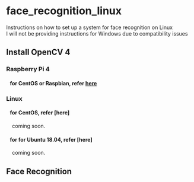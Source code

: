 # face_recognition_linux
Instructions on how to set up a system for face recognition on Linux  
I will not be providing instructions for Windows due to compatibility issues  

## Install OpenCV 4

### Raspberry Pi 4 

####    for CentOS or Raspbian, refer [here](face_recognition_linux/script/0_RPi4.md)  


### Linux

####    for CentOS, refer [here]
    coming soon.  
    
####    for for Ubuntu 18.04, refer [here]
    coming soon.  
    
## Face Recognition




